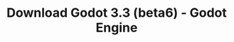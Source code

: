---
# Generated by /scripts/js/download_archive_generator !!! do not edit by hand !!!
title: 'Download Godot 3.3 (beta6) - Godot Engine'
type: 'download/archive'
name: '3.3'
flavor: 'beta6'
release_date: '2021-01-16T03:00:00-00:00'
release_notes: '/article/dev-snapshot-godot-3-2-4-beta-6/'
links:
  android.apk:
    name: 'android.apk'
    title: 'Android'
    caption: 'Universal APK (ARM64 + ARMv7 + x86_64 + x86)'
    tags:
      - 'APK download'
      - 'ARM64/v7'
      - 'x86 (64 & 32 bit)'
    hosts:
      github_builds:
        regular: 'https://github.com/godotengine/godot-builds/releases/download/3.3-beta6/Godot_v3.3-beta6_android_editor.apk'
        mono: '#'
      github:
        regular: 'https://github.com/godotengine/godot/releases/download/3.3-beta6/Godot_v3.3-beta6_android_editor.apk'
        mono: '#'
  macos.universal:
    name: 'macos.universal'
    title: 'macOS'
    caption: 'Universal (x86_64 + Apple Silicon)'
    tags:
      - 'Intel/Apple Silicon'
      - '64 bit'
    hosts:
      github_builds:
        regular: 'https://github.com/godotengine/godot-builds/releases/download/3.3-beta6/Godot_v3.3-beta6_osx.universal.zip'
        mono: 'https://github.com/godotengine/godot-builds/releases/download/3.3-beta6/Godot_v3.3-beta6_mono_osx.universal.zip'
      github:
        regular: 'https://github.com/godotengine/godot/releases/download/3.3-beta6/Godot_v3.3-beta6_osx.universal.zip'
        mono: 'https://github.com/godotengine/godot/releases/download/3.3-beta6/Godot_v3.3-beta6_mono_osx.universal.zip'
  windows.64:
    name: 'windows.64'
    title: 'Windows'
    caption: 'Standard (x86_64)'
    tags:
      - '64 bit'
    hosts:
      github_builds:
        regular: 'https://github.com/godotengine/godot-builds/releases/download/3.3-beta6/Godot_v3.3-beta6_win64.exe.zip'
        mono: 'https://github.com/godotengine/godot-builds/releases/download/3.3-beta6/Godot_v3.3-beta6_mono_win64.zip'
      github:
        regular: 'https://github.com/godotengine/godot/releases/download/3.3-beta6/Godot_v3.3-beta6_win64.exe.zip'
        mono: 'https://github.com/godotengine/godot/releases/download/3.3-beta6/Godot_v3.3-beta6_mono_win64.zip'
  linux_server.headless.64:
    name: 'linux_server.headless.64'
    title: 'Linux Server'
    caption: 'Headless (x86_64)'
    tags:
      - '64 bit'
      - 'Headless'
    hosts:
      github_builds:
        regular: 'https://github.com/godotengine/godot-builds/releases/download/3.3-beta6/Godot_v3.3-beta6_linux_headless.64.zip'
        mono: 'https://github.com/godotengine/godot-builds/releases/download/3.3-beta6/Godot_v3.3-beta6_mono_linux_headless_64.zip'
      github:
        regular: 'https://github.com/godotengine/godot/releases/download/3.3-beta6/Godot_v3.3-beta6_linux_headless.64.zip'
        mono: 'https://github.com/godotengine/godot/releases/download/3.3-beta6/Godot_v3.3-beta6_mono_linux_headless_64.zip'
  web:
    name: 'web'
    title: 'Web editor'
    caption: ''
    tags:
      - 'Self-hosted'
      - 'Cross-platform'
    hosts:
      github_builds:
        regular: 'https://github.com/godotengine/godot-builds/releases/download/3.3-beta6/Godot_v3.3-beta6_web_editor.zip'
        mono: '#'
      github:
        regular: 'https://github.com/godotengine/godot/releases/download/3.3-beta6/Godot_v3.3-beta6_web_editor.zip'
        mono: '#'
  linux.64:
    name: 'linux.64'
    title: 'Linux'
    caption: 'Standard (x86_64)'
    tags:
      - '64 bit'
    hosts:
      github_builds:
        regular: 'https://github.com/godotengine/godot-builds/releases/download/3.3-beta6/Godot_v3.3-beta6_x11.64.zip'
        mono: 'https://github.com/godotengine/godot-builds/releases/download/3.3-beta6/Godot_v3.3-beta6_mono_x11_64.zip'
      github:
        regular: 'https://github.com/godotengine/godot/releases/download/3.3-beta6/Godot_v3.3-beta6_x11.64.zip'
        mono: 'https://github.com/godotengine/godot/releases/download/3.3-beta6/Godot_v3.3-beta6_mono_x11_64.zip'
  linux.32:
    name: 'linux.32'
    title: 'Linux'
    caption: 'Standard (x86)'
    tags:
      - '32 bit'
    hosts:
      github_builds:
        regular: 'https://github.com/godotengine/godot-builds/releases/download/3.3-beta6/Godot_v3.3-beta6_x11.32.zip'
        mono: 'https://github.com/godotengine/godot-builds/releases/download/3.3-beta6/Godot_v3.3-beta6_mono_x11_32.zip'
      github:
        regular: 'https://github.com/godotengine/godot/releases/download/3.3-beta6/Godot_v3.3-beta6_x11.32.zip'
        mono: 'https://github.com/godotengine/godot/releases/download/3.3-beta6/Godot_v3.3-beta6_mono_x11_32.zip'
  windows.32:
    name: 'windows.32'
    title: 'Windows'
    caption: 'Standard (x86)'
    tags:
      - '32 bit'
    hosts:
      github_builds:
        regular: 'https://github.com/godotengine/godot-builds/releases/download/3.3-beta6/Godot_v3.3-beta6_win32.exe.zip'
        mono: 'https://github.com/godotengine/godot-builds/releases/download/3.3-beta6/Godot_v3.3-beta6_mono_win32.zip'
      github:
        regular: 'https://github.com/godotengine/godot/releases/download/3.3-beta6/Godot_v3.3-beta6_win32.exe.zip'
        mono: 'https://github.com/godotengine/godot/releases/download/3.3-beta6/Godot_v3.3-beta6_mono_win32.zip'
  linux_server.64:
    name: 'linux_server.64'
    title: 'Linux Server'
    caption: 'Standard (x86_64)'
    tags:
      - '64 bit'
    hosts:
      github_builds:
        regular: 'https://github.com/godotengine/godot-builds/releases/download/3.3-beta6/Godot_v3.3-beta6_linux_server.64.zip'
        mono: 'https://github.com/godotengine/godot-builds/releases/download/3.3-beta6/Godot_v3.3-beta6_mono_linux_server_64.zip'
      github:
        regular: 'https://github.com/godotengine/godot/releases/download/3.3-beta6/Godot_v3.3-beta6_linux_server.64.zip'
        mono: 'https://github.com/godotengine/godot/releases/download/3.3-beta6/Godot_v3.3-beta6_mono_linux_server_64.zip'
  aar_library:
    name: 'aar_library'
    title: 'AAR library'
    caption: ''
    tags:
      - 'Android plugins'
      - 'Java'
      - 'Kotlin'
    hosts:
      github_builds:
        regular: 'https://github.com/godotengine/godot-builds/releases/download/3.3-beta6/godot-lib.3.3.beta6.release.aar'
        mono: 'https://github.com/godotengine/godot-builds/releases/download/3.3-beta6/godot-lib.3.3.beta6.mono.release.aar'
      github:
        regular: 'https://github.com/godotengine/godot/releases/download/3.3-beta6/godot-lib.3.3.beta6.release.aar'
        mono: 'https://github.com/godotengine/godot/releases/download/3.3-beta6/godot-lib.3.3.beta6.mono.release.aar'
  templates:
    name: 'templates'
    title: 'Export templates'
    caption: ''
    tags:
      - 'Used to export your games to all supported platforms'
    hosts:
      github_builds:
        regular: 'https://github.com/godotengine/godot-builds/releases/download/3.3-beta6/Godot_v3.3-beta6_export_templates.tpz'
        mono: 'https://github.com/godotengine/godot-builds/releases/download/3.3-beta6/Godot_v3.3-beta6_mono_export_templates.tpz'
      github:
        regular: 'https://github.com/godotengine/godot/releases/download/3.3-beta6/Godot_v3.3-beta6_export_templates.tpz'
        mono: 'https://github.com/godotengine/godot/releases/download/3.3-beta6/Godot_v3.3-beta6_mono_export_templates.tpz'
primaryPlatforms:
  - 'android.apk'
  - 'macos.universal'
  - 'windows.64'
  - 'linux_server.headless.64'
  - 'web'
  - 'templates'
---